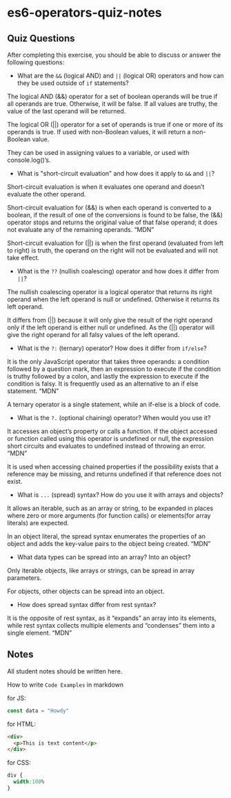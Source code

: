 # es6-operators-quiz-notes

## Quiz Questions

After completing this exercise, you should be able to discuss or answer the following questions:

- What are the `&&` (logical AND) and `||` (logical OR) operators and how can they be used outside of `if` statements?

The logical AND (&&) operator for a set of boolean operands will be true if all operands are true. Otherwise, it will be false. If all values are truthy, the value of the last operand will be returned.

The logical OR (||) operator for a set of operands is true if one or more of its operands is true. If used with non-Boolean values, it will return a non-Boolean value.

They can be used in assigning values to a variable, or used with console.log()’s.

- What is "short-circuit evaluation" and how does it apply to `&&` and `||`?

Short-circuit evaluation is when it evaluates one operand and doesn’t evaluate the other operand.

Short-circuit evaluation for (&&) is when each operand is converted to a boolean, if the result of one of the conversions is found to be false, the (&&) operator stops and returns the original value of that false operand; it does not evaluate any of the remaining operands. “MDN”

Short-circuit evaluation for (||) is when the first operand (evaluated from left to right) is truth, the operand on the right will not be evaluated and will not take effect.

- What is the `??` (nullish coalescing) operator and how does it differ from `||`?

The nullish coalescing operator is a logical operator that returns its right operand when the left operand is null or undefined. Otherwise it returns its left operand.

It differs from (||) because it will only give the result of the right operand only if the left operand is either null or undefined. As the (||) operator will give the right operand for all falsy values of the left operand.

- What is the `?:` (ternary) operator? How does it differ from `if/else`?

It is the only JavaScript operator that takes three operands: a condition followed by a question mark, then an expression to execute if the condition is truthy followed by a colon, and lastly the expression to execute if the condition is falsy. It is frequently used as an alternative to an if else statement. “MDN”

A ternary operator is a single statement, while an if-else is a block of code.

- What is the `?.` (optional chaining) operator? When would you use it?

It accesses an object’s property or calls a function. If the object accessed or function called using this operator is undefined or null, the expression short circuits and evaluates to undefined instead of throwing an error. ”MDN”

It is used when accessing chained properties if the possibility exists that a reference may be missing, and returns undefined if that reference does not exist.

- What is `...` (spread) syntax? How do you use it with arrays and objects?

It allows an iterable, such as an array or string, to be expanded in places where zero or more arguments (for function calls) or elements(for array literals) are expected.

In an object literal, the spread syntax enumerates the properties of an object and adds the key-value pairs to the object being created. “MDN”

- What data types can be spread into an array? Into an object?

Only iterable objects, like arrays or strings, can be spread in array parameters.

For objects, other objects can be spread into an object.

- How does spread syntax differ from rest syntax?

It is the opposite of rest syntax, as it “expands” an array into its elements, while rest syntax collects multiple elements and “condenses” them into a single element. “MDN”


## Notes

All student notes should be written here.


How to write `Code Examples` in markdown

for JS:
```js
const data = "Howdy"
```

for HTML:
```html
<div>
  <p>This is text content</p>
</div>
```

for CSS:
```css
div {
  width:100%
}
```
